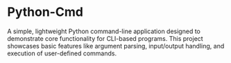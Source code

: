 # Python-Cmd
A simple, lightweight Python command-line application designed to demonstrate core functionality for CLI-based programs. This project showcases basic features like argument parsing, input/output handling, and execution of user-defined commands.
